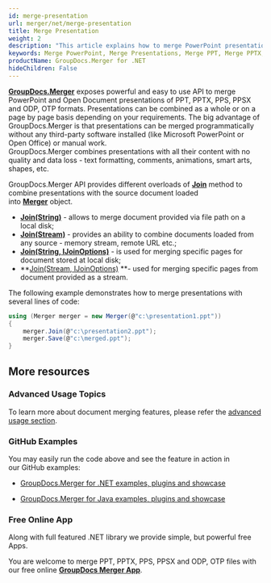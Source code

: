 ```yaml
---
id: merge-presentation
url: merger/net/merge-presentation
title: Merge Presentation
weight: 2
description: "This article explains how to merge PowerPoint presentations, combine several PPTX or PPT files into one using GroupDocs.Merger API and couple lines of code."
keywords: Merge PowerPoint, Merge Presentations, Merge PPT, Merge PPTX, Merge PPSX, Merge PPS, Join PowerPoint, Combine PowerPoint
productName: GroupDocs.Merger for .NET
hideChildren: False
---
```

**[GroupDocs.Merger](https://products.groupdocs.com/merger/net)** exposes powerful and easy to use API to merge PowerPoint and Open Document presentations of PPT, PPTX, PPS, PPSX and ODP, OTP formats. Presentations can be combined as a whole or on a page by page basis depending on your requirements. The big advantage of GroupDocs.Merger is that presentations can be merged programmatically without any third-party software installed (like Microsoft PowerPoint or Open Office) or manual work.  
GroupDocs.Merger combines presentations with all their content with no quality and data loss - text formatting, comments, animations, smart arts, shapes, etc.  
  
GroupDocs.Merger API provides different overloads of **[Join](https://apireference.groupdocs.com/net/merger/groupdocs.merger/merger/methods/join/index)** method to combine presentations with the source document loaded into **[Merger](https://apireference.groupdocs.com/net/merger/groupdocs.merger/merger)** object. 

*   **[Join(String)](https://apireference.groupdocs.com/net/merger/groupdocs.merger.merger/join/methods/2)** - allows to merge document provided via file path on a local disk; 
*   **[Join(Stream)](https://apireference.groupdocs.com/net/merger/groupdocs.merger/merger/methods/join)** - provides an ability to combine documents loaded from any source - memory stream, remote URL etc.;
*   **[Join(String, IJoinOptions)](https://apireference.groupdocs.com/net/merger/groupdocs.merger.merger/join/methods/3)** - is used for merging specific pages for document stored at local disk; 
*   **[Join(Stream, IJoinOptions)](https://apireference.groupdocs.com/net/merger/groupdocs.merger.merger/join/methods/1) **\- used for merging specific pages from document provided as a stream.

The following example demonstrates how to merge presentations with several lines of code:

```csharp
using (Merger merger = new Merger(@"c:\presentation1.ppt"))
{
    merger.Join(@"c:\presentation2.ppt");
    merger.Save(@"c:\merged.ppt");
}
```

## More resources

### Advanced Usage Topics 

To learn more about document merging features, please refer the [advanced usage section](Advanced%2Busage.html).

### GitHub Examples 

You may easily run the code above and see the feature in action in our GitHub examples:

*   [GroupDocs.Merger for .NET examples, plugins and showcase](https://github.com/groupdocs-merger/GroupDocs.Merger-for-.NET)
    
*   [GroupDocs.Merger for Java examples, plugins and showcase](https://github.com/groupdocs-merger/GroupDocs.Merger-for-Java)
    

### Free Online App 

Along with full featured .NET library we provide simple, but powerful free Apps.

You are welcome to merge PPT, PPTX, PPS, PPSX and ODP, OTP files with our free online **[GroupDocs Merger App](https://products.groupdocs.app/merger)**.
